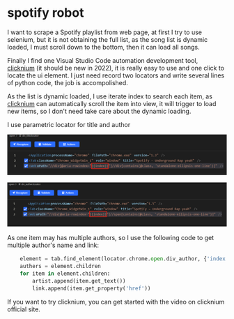 # spotify robot

I want to scrape a Spotify playlist from web page, at first I try to use selenium, but it is not obtaining the full list, as the song list  is dynamic loaded, I must scroll down to the bottom, then it can load all songs.

Finally I find one Visual Studio Code automation development tool, [clicknium](https://marketplace.visualstudio.com/items?itemName=ClickCorp.clicknium) (it should be new in 2022), it is really easy to use and one click to locate the ui element.
I just need record two locators and write several lines of python code, the job is accompolished.

As the list is dynamic loaded, I use iterate index to search each item, as [clicknium](https://www.clicknium.com) can automatically scroll the item into view, it will trigger to load new items, so I don't need take care about the dynamic loading.


I use parametric locator for title and author

![title](img/title.png)

![author](img/auther.png)

As one item may has multiple authors, so I use the following code to get multiple author's name and link:
```python
    element = tab.find_element(locator.chrome.open.div_author, {'index':index})
    authers = element.children
    for item in element.children:
        artist.append(item.get_text())
        link.append(item.get_property('href'))
```

If you want to try clicknium, you can get started with the video on clicknium official site.

